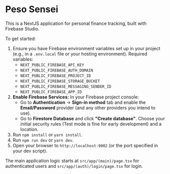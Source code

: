 
# Peso Sensei

This is a NextJS application for personal finance tracking, built with Firebase Studio.

To get started:
1. Ensure you have Firebase environment variables set up in your project (e.g., in a `.env.local` file or your hosting environment).
   Required variables:
   - `NEXT_PUBLIC_FIREBASE_API_KEY`
   - `NEXT_PUBLIC_FIREBASE_AUTH_DOMAIN`
   - `NEXT_PUBLIC_FIREBASE_PROJECT_ID`
   - `NEXT_PUBLIC_FIREBASE_STORAGE_BUCKET`
   - `NEXT_PUBLIC_FIREBASE_MESSAGING_SENDER_ID`
   - `NEXT_PUBLIC_FIREBASE_APP_ID`
2. **Enable Firebase Services:** In your Firebase project console:
    - Go to **Authentication** -> **Sign-in method** tab and enable the **Email/Password** provider (and any other providers you intend to use).
    - Go to **Firestore Database** and click **"Create database"**. Choose your initial security rules (Test mode is fine for early development) and a location.
3. Run `npm install` or `yarn install`.
4. Run `npm run dev` or `yarn dev`.
5. Open your browser to `http://localhost:9002` (or the port specified in your dev script).

The main application logic starts at `src/app/(main)/page.tsx` for authenticated users and `src/app/(auth)/login/page.tsx` for login.
